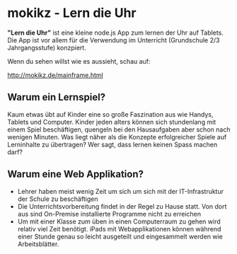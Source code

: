 # mokikz - Lern die Uhr


**"Lern die Uhr"** ist eine kleine node.js App zum lernen der Uhr auf Tablets.
Die App ist vor allem für die Verwendung im Unterricht (Grundschule 2/3 Jahrgangsstufe) konzpiert.

Wenn du sehen willst wie es aussieht, schau auf:

http://mokikz.de/mainframe.html

## Warum ein Lernspiel?
Kaum etwas übt auf Kinder eine so große Faszination aus wie Handys, Tablets und Computer. 
Kinder jeden alters können sich stundenlang mit einem Spiel beschäftigen, quengeln bei den Hausaufgaben aber schon nach 
wenigen Minuten.
Was liegt näher als die Konzepte erfolgreicher Spiele auf Lerninhalte zu übertragen?
Wer sagt, dass lernen keinen Spass machen darf?

## Warum eine Web Applikation?
* Lehrer haben meist wenig Zeit um sich um sich mit der IT-Infrastruktur der Schule zu beschäftigen
* Die Unterrichtsvorbereitung findet in der Regel zu Hause statt. Von dort aus sind On-Premise installierte Programme nicht zu erreichen
* Um mit einer Klasse zum üben in einen Computerraum zu gehen wird relativ viel Zeit benötigt. iPads mit Webapplikationen können während einer Stunde genau so leicht ausgeteilt und eingesammelt werden wie Arbeitsblätter.

